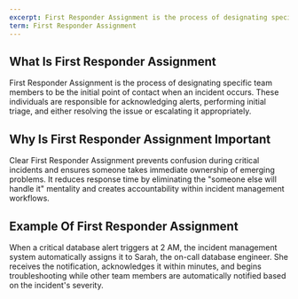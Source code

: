 ```yaml
---
excerpt: First Responder Assignment is the process of designating specific team members to be the initial point of contact when an incident occurs.
term: First Responder Assignment
---
```

## What Is First Responder Assignment

First Responder Assignment is the process of designating specific team members to be the initial point of contact when an incident occurs. These individuals are responsible for acknowledging alerts, performing initial triage, and either resolving the issue or escalating it appropriately.

## Why Is First Responder Assignment Important

Clear First Responder Assignment prevents confusion during critical incidents and ensures someone takes immediate ownership of emerging problems. It reduces response time by eliminating the "someone else will handle it" mentality and creates accountability within incident management workflows.

## Example Of First Responder Assignment

When a critical database alert triggers at 2 AM, the incident management system automatically assigns it to Sarah, the on-call database engineer. She receives the notification, acknowledges it within minutes, and begins troubleshooting while other team members are automatically notified based on the incident's severity.